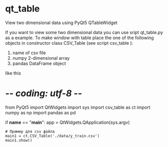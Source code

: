 # qt_table
View two dimensional data using PyQt5 QTableWidget 

If you want to view some two dimensional data you can use sript qt_table.py as a example. 
To make window with table place the one of the following objects in constructor class CSV_Table (see script csv_table ):

1. name of csv file
2. numpy 2-dimensional array
3. pandas DataFrame object

like this
# -*- coding: utf-8 -*-
from PyQt5 import QtWidgets
import sys
import csv_table as ct
import numpy as np
import pandas as pd

if __name__ == "__main__":
    app = QtWidgets.QApplication(sys.argv)
    
    # Пример для csv файла
    main1 = ct.CSV_Table('./data/y_train.csv')
    main1.show()
    
